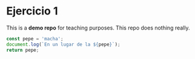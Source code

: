 # Ejercicio 1
This is a **demo repo** for teaching purposes.
This repo does nothing really.



```js
const pepe = 'macha';
document.log(`En un lugar de la ${pepe}`);
return pepe;
```

